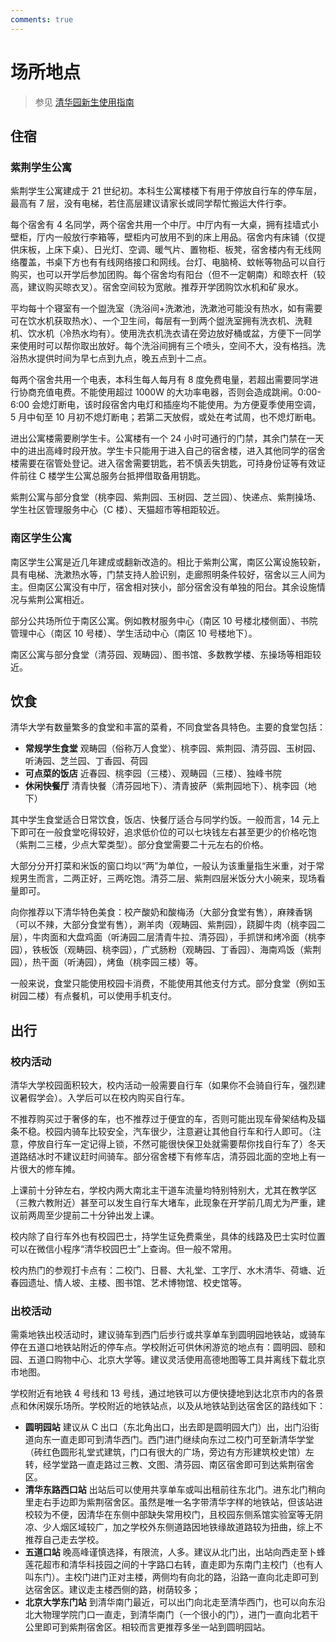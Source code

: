 ```yaml
---
comments: true
---
```


# 场所地点

> 参见 [清华园新生使用指南](https://zhuanlan.zhihu.com/p/538195389)

## 住宿

### 紫荆学生公寓

紫荆学生公寓建成于 21 世纪初。本科生公寓楼楼下有用于停放自行车的停车层，最高有 7 层，没有电梯，若住高层建议请家长或同学帮忙搬运大件行李。

每个宿舍有 4 名同学，两个宿舍共用一个中厅。中厅内有一大桌，拥有挂墙式小壁柜，厅内一般放行李箱等，壁柜内可放用不到的床上用品。宿舍内有床铺（仅提供床板，上床下桌）、日光灯、空调、暖气片、置物柜、板凳，宿舍楼内有无线网络覆盖，书桌下方也有有线网络接口和网线。台灯、电脑椅、蚊帐等物品可以自行购买，也可以开学后参加团购。每个宿舍均有阳台（但不一定朝南）和晾衣杆（较高，建议购买晾衣叉）。宿舍空间较为宽敞。推荐开学团购饮水机和矿泉水。

平均每十个寝室有一个盥洗室（洗浴间+洗漱池，洗漱池可能没有热水，如有需要可在饮水机获取热水）、一个卫生间，每层有一到两个盥洗室拥有洗衣机、洗鞋机、饮水机（冷热水均有）。使用洗衣机洗衣请在旁边放好桶或盆，方便下一同学来使用时可以帮你取出放好。每个洗浴间拥有三个喷头，空间不大，没有格挡。洗浴热水提供时间为早七点到九点，晚五点到十二点。

每两个宿舍共用一个电表，本科生每人每月有 8 度免费电量，若超出需要同学进行协商充值电费。不能使用超过 1000W 的大功率电器，否则会造成跳闸。0:00-6:00 会熄灯断电，该时段宿舍内电灯和插座均不能使用。为方便夏季使用空调，5 月中旬至 10 月初不熄灯断电；若第二天放假，或处在考试周，也不熄灯断电。

进出公寓楼需要刷学生卡。公寓楼有一个 24 小时可通行的门禁，其余门禁在一天中的进出高峰时段开放。学生卡只能用于进入自己的宿舍楼，进入其他同学的宿舍楼需要在宿管处登记。进入宿舍需要钥匙，若不慎丢失钥匙，可持身份证等有效证件前往 C 楼学生公寓总服务台抵押借取备用钥匙。

紫荆公寓与部分食堂（桃李园、紫荆园、玉树园、芝兰园）、快递点、紫荆操场、学生社区管理服务中心（C 楼）、天猫超市等相距较近。

### 南区学生公寓

南区学生公寓是近几年建成或翻新改造的。相比于紫荆公寓，南区公寓设施较新，具有电梯、洗漱热水等，门禁支持人脸识别，走廊照明条件较好，宿舍以三人间为主。但南区公寓没有中厅，宿舍相对狭小，部分宿舍没有单独的阳台。其余设施情况与紫荆公寓相近。

部分公共场所位于南区公寓。例如教材服务中心（南区 10 号楼北楼侧面）、书院管理中心（南区 10 号楼）、学生活动中心（南区 10 号楼地下）。

南区公寓与部分食堂（清芬园、观畴园）、图书馆、多数教学楼、东操场等相距较近。

## 饮食

清华大学有数量繁多的食堂和丰富的菜肴，不同食堂各具特色。主要的食堂包括：

- **常规学生食堂** 观畴园（俗称万人食堂）、桃李园、紫荆园、清芬园、玉树园、听涛园、芝兰园、丁香园、荷园
- **可点菜的饭店** 近春园、桃李园（三楼）、观畴园（三楼）、独峰书院
- **休闲快餐厅** 清青快餐（清芬园地下）、清青披萨（紫荆园地下）、桃李园（地下）

其中学生食堂适合日常饮食，饭店、快餐厅适合与同学约饭。一般而言，14 元上下即可在一般食堂吃得较好，追求低价位的可以七块钱左右甚至更少的价格吃饱（紫荆二三楼，少点大荤类型）。部分食堂需要二十元左右的价格。

大部分分开打菜和米饭的窗口均以“两”为单位，一般认为该重量指生米重，对于常规男生而言，二两正好，三两吃饱。清芬二层、紫荆四层米饭分大小碗来，现场看量即可。

向你推荐以下清华特色美食：校产酸奶和酸梅汤（大部分食堂有售），麻辣香锅（可以不辣，大部分食堂有售），涮羊肉（观畴园、紫荆园），跷脚牛肉（桃李园二层），牛肉面和大盘鸡面（听涛园二层清青牛拉、清芬园），手抓饼和烤冷面（桃李园），铁板饭（观畴园、桃李园），广式肠粉（观畴园、丁香园）、海南鸡饭（紫荆园），热干面（听涛园），烤鱼（桃李园三楼）等。

一般来说，食堂只能使用校园卡消费，不能使用其他支付方式。部分食堂（例如玉树园二楼）有点餐机，可以使用手机支付。

## 出行

### 校内活动

清华大学校园面积较大，校内活动一般需要自行车（如果你不会骑自行车，强烈建议暑假学会）。入学后可以在校内购买自行车。

不推荐购买过于奢侈的车，也不推荐过于便宜的车，否则可能出现车骨架结构及辐条不稳。校园内骑车比较安全，汽车很少，注意避让其他自行车和行人即可。（注意，停放自行车一定记得上锁，不然可能很快保卫处就需要帮你找自行车了）冬天道路结冰时不建议赶时间骑车。部分宿舍楼下有修车店，清芬园北面的空地上有一片很大的修车摊。

上课前十分钟左右，学校内两大南北主干道车流量均特别特别大，尤其在教学区（三教六教附近）甚至可以发生自行车大堵车，此现象在开学前几周尤为严重，建议前两周至少提前二十分钟出发上课。

校内除了自行车外也有校园巴士，持学生证免费乘坐，具体的线路及巴士实时位置可以在微信小程序“清华校园巴士”上查询。但一般不常用。

校内热门的参观打卡点有：二校门、日晷、大礼堂、工字厅、水木清华、荷塘、近春园遗址、情人坡、主楼、图书馆、艺术博物馆、校史馆等。

### 出校活动

需乘地铁出校活动时，建议骑车到西门后步行或共享单车到圆明园地铁站，或骑车停在五道口地铁站附近的停车点。学校附近可供休闲游览的地点有：圆明园、颐和园、五道口购物中心、北京大学等。建议灵活使用高德地图等工具并离线下载北京市地图。

学校附近有地铁 4 号线和 13 号线，通过地铁可以方便快捷地到达北京市内的各景点和休闲娱乐场所。学校附近的地铁站点，以及从地铁站到达宿舍区的路线如下：

- **圆明园站**  建议从 C 出口（东北角出口，出去即是圆明园大门）出，出门沿街道向东一直走即可到清华西门。西门进门继续向东过二校门可至新清华学堂（砖红色圆形礼堂式建筑，门口有很大的广场，旁边有方形建筑校史馆）左转，经学堂路一直走路过三教、文图、清芬园、南区宿舍即可到达紫荆宿舍区。
- **清华东路西口站**  出站后可以使用共享单车或叫出租前往东北门。进东北门稍向里走右手边即为紫荆宿舍区。虽然是唯一名字带清华字样的地铁站，但该站进校较为不便，因清华在东侧中部缺失常用校门，且校园东侧系馆实验室等无阴凉、少人烟区域较广，加之学校外东侧道路因地铁缘故道路较为扭曲，综上不推荐自己走去学校。
- **五道口站** 晚高峰谨慎选择，有限流，人多。建议从北门出，出站向西走至卜蜂莲花超市和清华科技园之间的十字路口右转，直走即为东南门主校门（也有人叫东门）。主校门进门正对主楼，两侧均有向北的路，沿路一直向北走即可到达宿舍区。建议走主楼西侧的路，树荫较多；
- **北京大学东门站** 到清华南门最近，可以出门向北走至清华西门，也可以向东沿北大物理学院门口一直走，到清华南门（一个很小的门），进门一直向北若干公里即可到紫荆宿舍区。相较而言更推荐多坐一站到圆明园站。

